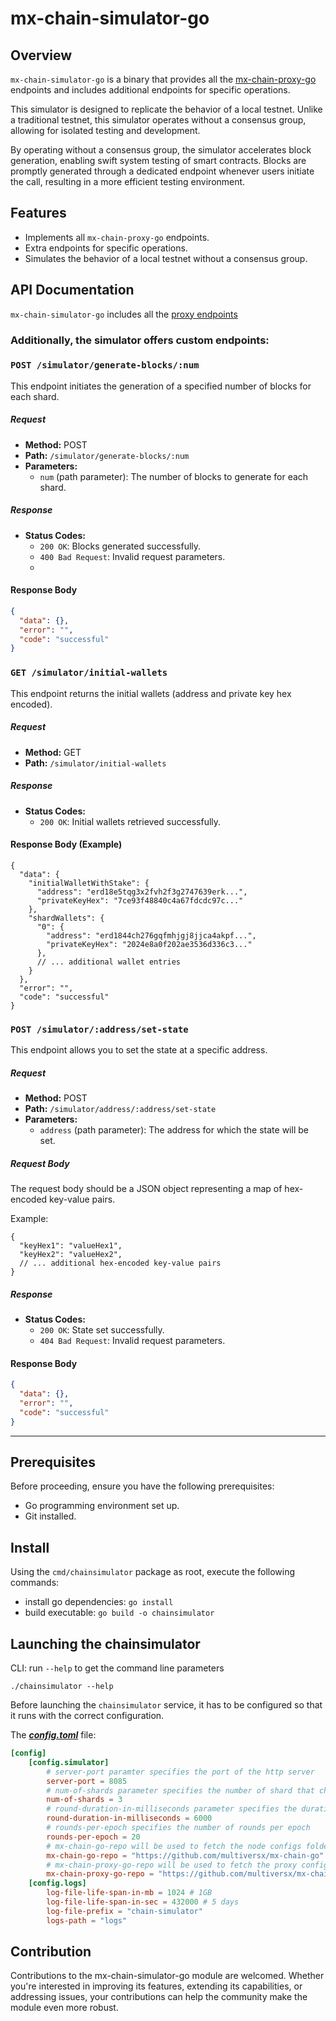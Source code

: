 # mx-chain-simulator-go

## Overview

`mx-chain-simulator-go` is a binary that provides all the [mx-chain-proxy-go](https://github.com/multiversx/mx-chain-proxy-go) endpoints 
and includes additional endpoints for specific operations. 

This simulator is designed to replicate the behavior of a local testnet. Unlike a traditional testnet,
this simulator operates without a consensus group, allowing for isolated testing and development.

By operating without a consensus group, the simulator accelerates block generation, enabling swift system testing of smart contracts. 
Blocks are promptly generated through a dedicated endpoint whenever users initiate the call, resulting in a more efficient testing environment.


## Features

- Implements all `mx-chain-proxy-go` endpoints.
- Extra endpoints for specific operations.
- Simulates the behavior of a local testnet without a consensus group.


## API Documentation

`mx-chain-simulator-go` includes all the [proxy endpoints](https://github.com/multiversx/mx-chain-proxy-go#rest-api-endpoints)


### Additionally, the simulator offers custom endpoints:

### `POST /simulator/generate-blocks/:num`

This endpoint initiates the generation of a specified number of blocks for each shard.

##### Request
- **Method:** POST
- **Path:** `/simulator/generate-blocks/:num`
- **Parameters:**
    - `num` (path parameter): The number of blocks to generate for each shard.

##### Response
- **Status Codes:**
    - `200 OK`: Blocks generated successfully.
    - `400 Bad Request`: Invalid request parameters.
    - 
#### Response Body
```json
{
  "data": {},
  "error": "",
  "code": "successful"
}
```

### `GET /simulator/initial-wallets`

This endpoint returns the initial wallets (address and private key hex encoded).

##### Request
- **Method:** GET
- **Path:** `/simulator/initial-wallets`

##### Response
- **Status Codes:**
    - `200 OK`: Initial wallets retrieved successfully.

#### Response Body (Example)
```
{
  "data": {
    "initialWalletWithStake": {
      "address": "erd18e5tqg3x2fvh2f3g2747639erk...",
      "privateKeyHex": "7ce93f48840c4a67fdcdc97c..."
    },
    "shardWallets": {
      "0": {
        "address": "erd1844ch276gqfmhjgj8jjca4akpf...",
        "privateKeyHex": "2024e8a0f202ae3536d336c3..."
      },
      // ... additional wallet entries
    }
  },
  "error": "",
  "code": "successful"
}
```


### `POST /simulator/:address/set-state`

This endpoint allows you to set the state at a specific address.

##### Request
- **Method:** POST
- **Path:** `/simulator/address/:address/set-state`
- **Parameters:**
    - `address` (path parameter): The address for which the state will be set.

##### Request Body
The request body should be a JSON object representing a map of hex-encoded key-value pairs.

Example:
```
{
  "keyHex1": "valueHex1",
  "keyHex2": "valueHex2",
  // ... additional hex-encoded key-value pairs
}
```


##### Response
- **Status Codes:**
    - `200 OK`: State set successfully.
    - `404 Bad Request`: Invalid request parameters.

#### Response Body
```json
{
  "data": {},
  "error": "",
  "code": "successful"
}
```


---


## Prerequisites

Before proceeding, ensure you have the following prerequisites:

- Go programming environment set up.
- Git installed.


## Install

Using the `cmd/chainsimulator` package as root, execute the following commands:

- install go dependencies: `go install`
- build executable: `go build -o chainsimulator`


## Launching the chainsimulator

CLI: run `--help` to get the command line parameters

```
./chainsimulator --help
```

Before launching the `chainsimulator` service, it has to be configured so that it runs with the correct configuration.

The **_[config.toml](./cmd/chainsimulator/config/config.toml)_** file: 

```toml
[config]
    [config.simulator]
        # server-port paramter specifies the port of the http server
        server-port = 8085
        # num-of-shards parameter specifies the number of shard that chain simulator will simulate
        num-of-shards = 3
        # round-duration-in-milliseconds parameter specifies the duration of a simulated round. The timestamp between two headers will correspond to the round duration but will not reflect real-time
        round-duration-in-milliseconds = 6000
        # rounds-per-epoch specifies the number of rounds per epoch
        rounds-per-epoch = 20
        # mx-chain-go-repo will be used to fetch the node configs folder
        mx-chain-go-repo = "https://github.com/multiversx/mx-chain-go"
        # mx-chain-proxy-go-repo will be used to fetch the proxy configs folder
        mx-chain-proxy-go-repo = "https://github.com/multiversx/mx-chain-proxy-go"
    [config.logs]
        log-file-life-span-in-mb = 1024 # 1GB
        log-file-life-span-in-sec = 432000 # 5 days
        log-file-prefix = "chain-simulator"
        logs-path = "logs"
```


## Contribution

Contributions to the mx-chain-simulator-go module are welcomed. Whether you're interested in improving its features, 
extending its capabilities, or addressing issues, your contributions can help the 
community make the module even more robust.
